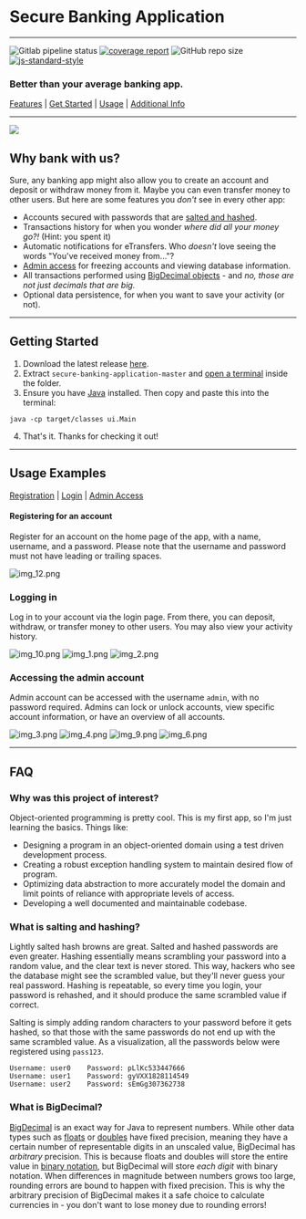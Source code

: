 # Secure Banking Application  

---
![Gitlab pipeline status](https://img.shields.io/gitlab/pipeline-status/pat-ok/secure-banking-application?branch=master)
[![coverage report](https://gitlab.com/pat-ok/secure-banking-application/badges/master/coverage.svg)](https://gitlab.com/pat-ok/secure-banking-application/-/commits/master)
![GitHub repo size](https://img.shields.io/github/repo-size/pat-ok/secure-banking-application)
[![js-standard-style](https://img.shields.io/badge/code%20style-standard-brightgreen.svg?style=flat)](https://github.com/feross/standard)

### Better than your average banking app.
[Features](#why-bank-with-us?) | [Get Started](#getting-started) | [Usage](#usage-examples) | [Additional Info](#faq)

---
![](pics/app_preview.gif)

## Why bank with us?
Sure, any banking app might also allow you to create an account and deposit or withdraw money from it. Maybe you can even transfer 
money to other users. But here are some features you *don't* see in every other app:
* Accounts secured with passwords that are [salted and hashed](#what-is-salting-and-hashing).
* Transactions history for when you wonder *where did all your money go?!* (Hint: you spent it)
* Automatic notifications for eTransfers. Who *doesn't* love seeing the words "You've received money from..."?
* [Admin access](#accessing-the-admin-account) for freezing accounts and viewing database information.
* All transactions performed using [BigDecimal objects](#what-is-bigdecimal) - and *no, those are not just decimals that are big.*
* Optional data persistence, for when you want to save your activity (or not).

---
## Getting Started
1. Download the latest release [here](https://github.com/pat-ok/secure-banking-application/archive/refs/heads/master.zip).
2. Extract `secure-banking-application-master` and [open a terminal](https://www.groovypost.com/howto/open-command-window-terminal-window-specific-folder-windows-mac-linux/) inside the folder.
3. Ensure you have [Java](https://java.com/en/download/manual.jsp) installed. Then copy and paste this into the terminal:
```shell
java -cp target/classes ui.Main
```
4. That's it. Thanks for checking it out!

---
## Usage Examples
[Registration](#registering-for-an-account) | [Login](#logging-in) | [Admin Access](#accessing-the-admin-account)

#### Registering for an account
Register for an account on the home page of the app, with a name, username, and a password. Please
note that the username and password must not have leading or trailing spaces.

![img_12.png](pics/registration_page.png)

### Logging in
Log in to your account via the login page. From there, you can deposit, withdraw, or transfer money to other
users. You may also view your activity history.

![img_10.png](pics/login_page_user.png)
![img_1.png](pics/account_page_user.png)
![img_2.png](pics/account_page_user_1.png)  

### Accessing the admin account
Admin account can be accessed with the username `admin`, with no password required. Admins can lock or unlock accounts,
view specific account information, or have an overview of all accounts.  

![img_3.png](pics/login_page_admin.png)
![img_4.png](pics/account_page_admin.png)
![img_9.png](pics/account_page_admin_1.png)
![img_6.png](pics/account_page_admin_2.png)

---
## FAQ
### Why was this project of interest?
Object-oriented programming is pretty cool. This is my first app, so I'm just learning the basics. Things like:  
- Designing a program in an object-oriented domain using a test driven development process.
- Creating a robust exception handling system to maintain desired flow of program. 
- Optimizing data abstraction to more accurately model the domain and limit points of reliance with appropriate levels of access.  
- Developing a well documented and maintainable codebase.

### What is salting and hashing?
Lightly salted hash browns are great. Salted and hashed passwords are even greater. Hashing essentially means scrambling 
your password into a random value, and the clear text is never stored. This way, hackers who see the database might see
the scrambled value, but they'll never guess your real password. Hashing is repeatable, so every time you login, your
password is rehashed, and it should produce the same scrambled value if correct.

Salting is simply adding random characters to your password before it gets hashed, so that those with the same passwords
do not end up with the same scrambled value. As a visualization, all the passwords below were registered using `pass123`.
```
Username: user0    Password: pLlKc533447666
Username: user1    Password: gyVXX1828114549
Username: user2    Password: sEmGg307362738
```

### What is BigDecimal?
[BigDecimal](https://docs.oracle.com/javase/7/docs/api/java/math/BigDecimal.html) is an exact way for Java to represent 
numbers. While other data types such as [floats](https://docs.oracle.com/javase/7/docs/api/java/lang/Float.html)
or [doubles](https://docs.oracle.com/javase/8/docs/api/java/lang/Double.html) have fixed precision, meaning they
have a certain number of representable digits in an unscaled value, BigDecimal has *arbitrary* precision. This is because
floats and doubles will store the entire value in [binary notation](https://en.wikipedia.org/wiki/Binary_number),
but BigDecimal will store *each digit* with binary notation. When differences in magnitude between numbers grows
too large, rounding errors are bound to happen with fixed precision. This is why the arbitrary precision of BigDecimal
makes it a safe choice to calculate currencies in - you don't want to lose money due to rounding errors!
